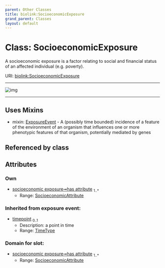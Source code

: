 ```yaml
---
parent: Other Classes
title: biolink:SocioeconomicExposure
grand_parent: Classes
layout: default
---
```


# Class: SocioeconomicExposure


A socioeconomic exposure is a factor relating to social and financial status of an affected individual (e.g. poverty).

URI: [biolink:SocioeconomicExposure](https://w3id.org/biolink/vocab/SocioeconomicExposure)


---

![img](https://yuml.me/diagram/nofunky;dir:TB/class/[SocioeconomicAttribute]%3Chas%20attribute%201..%2A-++[SocioeconomicExposure%7Ctimepoint:time_type%20%3F],[SocioeconomicExposure]uses%20-.-%3E[ExposureEvent],[SocioeconomicAttribute],[ExposureEvent])

---


## Uses Mixins

 *  mixin: [ExposureEvent](ExposureEvent.md) - A (possibly time bounded) incidence of a feature of the environment of an organism that influences one or more phenotypic features of that organism, potentially mediated by genes

## Referenced by class


## Attributes


### Own

 * [socioeconomic exposure➞has attribute](socioeconomic_exposure_has_attribute.md)  <sub>1..\*</sub>
     * Range: [SocioeconomicAttribute](SocioeconomicAttribute.md)

### Inherited from exposure event:

 * [timepoint](timepoint.md)  <sub>0..1</sub>
     * Description: a point in time
     * Range: [TimeType](types/TimeType.md)

### Domain for slot:

 * [socioeconomic exposure➞has attribute](socioeconomic_exposure_has_attribute.md)  <sub>1..\*</sub>
     * Range: [SocioeconomicAttribute](SocioeconomicAttribute.md)
